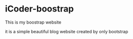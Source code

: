 # iCoder-boostrap
This is my boostrap website

it is a simple beautiful blog website created by only bootstrap
